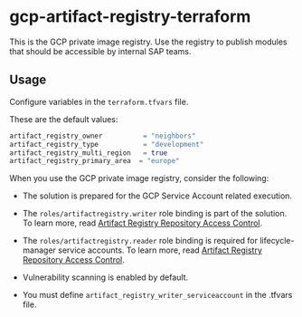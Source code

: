 # gcp-artifact-registry-terraform

This is the GCP private image registry. Use the registry to publish modules that should be accessible by internal SAP teams.

## Usage

Configure variables in the `terraform.tfvars` file.

These are the default values:

```terraform
artifact_registry_owner          = "neighbors"
artifact_registry_type           = "development"
artifact_registry_multi_region   = true
artifact_registry_primary_area  = "europe"
```

When you use the GCP private image registry, consider the following:

- The solution is prepared for the GCP Service Account related execution.
- The `roles/artifactregistry.writer` role binding is part of the solution. To learn more, read [Artifact Registry Repository Access Control](https://cloud.google.com/artifact-registry/docs/access-control).
- The `roles/artifactregistry.reader` role binding is required for lifecycle-manager service accounts. To learn more, read [Artifact Registry Repository Access Control](https://cloud.google.com/artifact-registry/docs/access-control).

- Vulnerability scanning is enabled by default.
- You must define `artifact_registry_writer_serviceaccount` in the .tfvars file.
